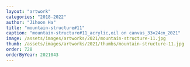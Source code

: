 ```yaml
---
layout: "artwork"
categories: "2018-2022"
author: "Jihoon Ha"
title: "mountain-structure#11"
caption: "mountain-structure#11_acrylic,oil on canvas_33×24㎝_2021"
image: /assets/images/artworks/2021/mountain-structure-11.jpg
thumb: /assets/images/artworks/2021/thumbs/mountain-structure-11.jpg
order: 728
orderByYear: 2021043
---
```

